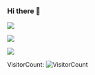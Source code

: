 ### Hi there 👋





![](https://github-readme-stats.vercel.app/api?username=SmsS4&show_icons=true&count_private=true&theme=darcula&hide_border=true&hide=issues,contribs&bg_color=00000000)

![](https://github-readme-streak-stats.herokuapp.com/?user=SmsS4&theme=darcula&hide_border=true&background=FFFFFF00)

![](https://raw.githubusercontent.com/JoeyBling/JoeyBling/master/pic/pusheencode.gif)



VisitorCount:
![VisitorCount](https://profile-counter.glitch.me/SmsS4/count.svg)
